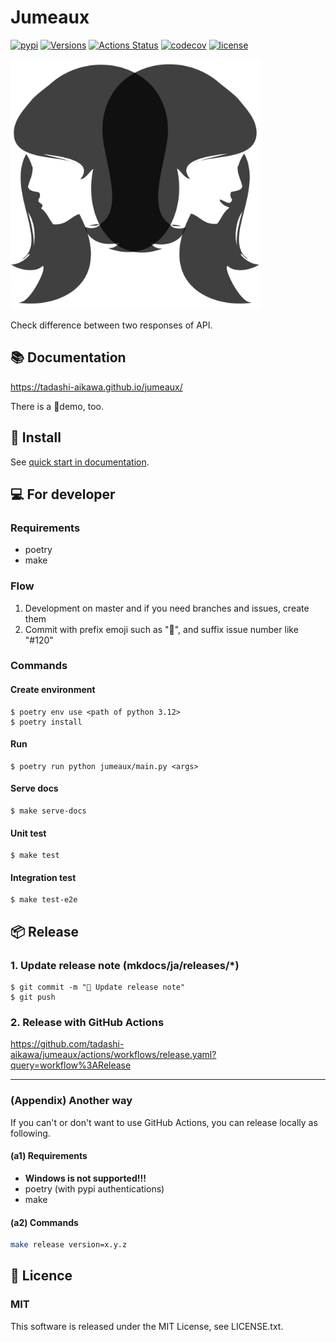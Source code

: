 # Jumeaux

[![pypi](https://img.shields.io/pypi/v/jumeaux.svg)](https://pypi.org/project/jumeaux/)
[![Versions](https://img.shields.io/pypi/pyversions/jumeaux.svg)](https://pypi.org/project/jumeaux/)
[![Actions Status](https://github.com/tadashi-aikawa/jumeaux/workflows/Tests/badge.svg)](https://github.com/tadashi-aikawa/jumeaux/actions)
[![codecov](https://codecov.io/gh/tadashi-aikawa/jumeaux/branch/master/graph/badge.svg)](https://codecov.io/gh/tadashi-aikawa/jumeaux)
[![license](https://img.shields.io/github/license/mashape/apistatus.svg)](https://github.com/tadashi-aikawa/jumeaux/blob/master/LICENSE)

<img src="https://github.com/tadashi-aikawa/jumeaux/blob/master/logo.png?raw=true" width=400 height=400 />

Check difference between two responses of API.

## 📚 Documentation

https://tadashi-aikawa.github.io/jumeaux/

There is a 🎥demo, too.


## 🦉 Install

See [quick start in documentation](https://tadashi-aikawa.github.io/jumeaux/ja/getstarted/quickstart/).


## 💻 For developer

### Requirements

* poetry
* make

### Flow

1. Development on master and if you need branches and issues, create them
2. Commit with prefix emoji such as "📝", and suffix issue number like "#120"

### Commands

#### Create environment

```
$ poetry env use <path of python 3.12>
$ poetry install
```

#### Run

```
$ poetry run python jumeaux/main.py <args>
```

#### Serve docs

```
$ make serve-docs
```

#### Unit test

```
$ make test
```

#### Integration test

```
$ make test-e2e
```



## 📦 Release

### 1. Update release note (mkdocs/ja/releases/*)

```
$ git commit -m "📝 Update release note"
$ git push
```

### 2. Release with GitHub Actions

https://github.com/tadashi-aikawa/jumeaux/actions/workflows/release.yaml?query=workflow%3ARelease

----

### (Appendix) Another way

If you can't or don't want to use GitHub Actions, you can release locally as following.

#### (a1) Requirements

* **Windows is not supported!!!**
* poetry (with pypi authentications)
* make

#### (a2) Commands

```bash
make release version=x.y.z
```


## 🎫 Licence

### MIT

This software is released under the MIT License, see LICENSE.txt.

